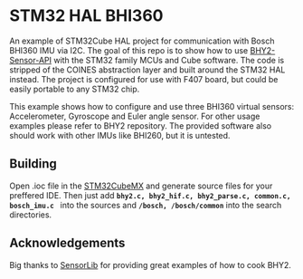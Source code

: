 
#  STM32 HAL BHI360
An example of STM32Cube HAL project for communication with Bosch BHI360 IMU via I2C. 
The goal of this repo is to show how to use [BHY2-Sensor-API](https://github.com/boschsensortec/BHY2-Sensor-API) with the STM32 family MCUs and Cube software. The code is stripped of the COINES abstraction layer and built around the STM32 HAL instead. 
The project is configured for use with F407 board, but could be easily portable to any STM32 chip. 

This example shows how to configure and use three BHI360 virtual sensors: Accelerometer, Gyroscope and Euler angle sensor. For other usage examples please refer to BHY2 repository. The provided software also should work with other IMUs like BHI260, but it is untested. 

## Building
Open .ioc file in the [STM32CubeMX](https://www.st.com/en/development-tools/stm32cubemx.html) and generate source files for your preffered IDE. Then just add **`bhy2.c, bhy2_hif.c, bhy2_parse.c, common.c, bosch_imu.c `** into the sources and **`/bosch, /bosch/common`** into the search directories.

## Acknowledgements
Big thanks to [SensorLib](https://github.com/lewisxhe/SensorLib) for providing great examples of how to cook BHY2. 
